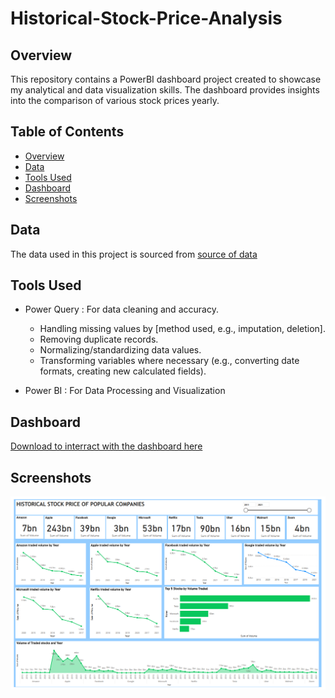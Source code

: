 # Historical-Stock-Price-Analysis

## Overview

This repository contains a PowerBI dashboard project created to showcase my analytical and data visualization skills. The dashboard provides insights into the comparison of various stock prices yearly.

## Table of Contents

- [Overview](#overview)
- [Data](#data)
- [Tools Used](#Tools-Used)
- [Dashboard](#dashboard)
- [Screenshots](#screenshots)


## Data
The data used in this project is sourced from [source of data](https://github.com/mrjaid23/Historical-Stock-Price-Analysis/blob/639e5411846e83b06ff09522a67d2cd79290715c/file.zip)

## Tools Used
- Power Query : For data cleaning and accuracy.
  - Handling missing values by [method used, e.g., imputation, deletion].
  - Removing duplicate records.
  - Normalizing/standardizing data values.
  - Transforming variables where necessary (e.g., converting date formats, creating new calculated fields).

- Power BI : For Data Processing and Visualization

## Dashboard 
[Download to interract with the dashboard here](https://github.com/mrjaid23/Historical-Stock-Price-Analysis/blob/c73a97aae5500ebc8b20f32b2813db9edf344990/Historical%20Stock%20Price%20-%20Monsur%20Adams%20PBi.pbix)

## Screenshots
![alt text](https://github.com/mrjaid23/Historical-Stock-Price-Analysis/blob/c73a97aae5500ebc8b20f32b2813db9edf344990/StockPricedashboard.png)


